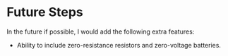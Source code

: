 # Future Steps

In the future if possible, I would add the following extra features:

- Ability to include zero-resistance resistors and zero-voltage batteries.
